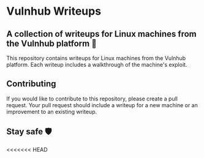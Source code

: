 # Vulnhub Writeups

## A collection of writeups for Linux machines from the Vulnhub platform 🔐

This repository contains writeups for Linux machines from the Vulnhub platform. Each writeup includes a walkthrough of the machine's exploit.

## Contributing

If you would like to contribute to this repository, please create a pull request. Your pull request should include a writeup for a new machine or an improvement to an existing writeup.

## Stay safe 🛡️

<<<<<<< HEAD
